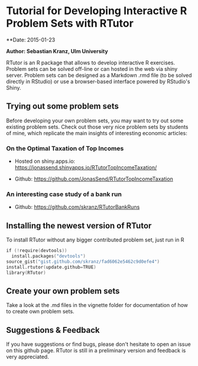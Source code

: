 # Tutorial for Developing Interactive R Problem Sets with RTutor

**Date: 2015-01-23

**Author: Sebastian Kranz, Ulm University** 

RTutor is an R package that allows to develop interactive R exercises. Problem sets can be solved off-line or can hosted in the web via shiny server. Problem sets can be designed as a Markdown  .rmd file (to be solved directly in RStudio) or use a browser-based interface powered by RStudio's Shiny.

## Trying out some problem sets

Before developing your own problem sets, you may want to try out some existing problem sets. Check out those very nice problem sets by students of mine, which replicate the main insights of interesting economic articles:

### On the Optimal Taxation of Top Incomes
   - Hosted on shiny.apps.io:
   https://jonassend.shinyapps.io/RTutorTopIncomeTaxation/
   
  - Github: https://github.com/JonasSend/RTutorTopIncomeTaxation

### An interesting case study of a bank run
  - Github: https://github.com/skranz/RTutorBankRuns

## Installing the newest version of RTutor

To install RTutor without any bigger contributed problem set, just run in R
```s
if (!require(devtools))
  install.packages("devtools")
source_gist("gist.github.com/skranz/fad6062e5462c9d0efe4")
install.rtutor(update.github=TRUE)
library(RTutor)
```

## Create your own problem sets

Take a look at the .md files in the vignette folder for documentation of how to create own problem sets.

## Suggestions & Feedback

If you have suggestions or find bugs, please don't hesitate to open an issue on this github page. RTutor is still in a preliminary version and feedback is very appreciated.